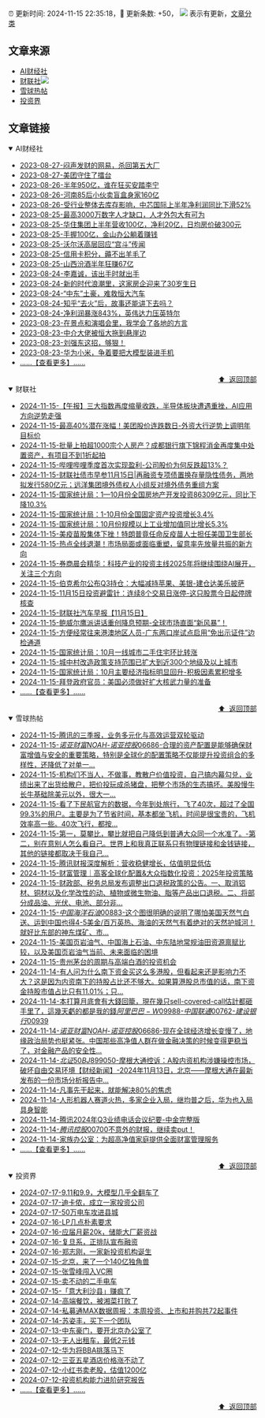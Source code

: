 ##

:alarm_clock: 更新时间: 2024-11-15 22:35:18，:rocket: 更新条数: +50， ![](/assets/dot.png) 表示有更新，[文章分类](/TAGS.md)

## 文章来源

- [AI财经社](#ai财经社)  
- [财联社](#财联社)![](/assets/dot.png)   
- [雪球热帖](#雪球热帖)  
- [投资界](#投资界)  

## 文章链接

<details open>
<summary id="ai财经社">
 AI财经社
</summary>


- [2023-08-27-闷声发财的网易，杀回第五大厂](https://www.aicaijing.com.cn/article/18610)  
- [2023-08-27-美团守住了擂台](https://www.aicaijing.com.cn/article/18611)  
- [2023-08-26-半年950亿，谁在狂买安踏李宁](https://www.aicaijing.com.cn/article/18607)  
- [2023-08-26-河南85后小伙卖盲盒身家160亿](https://www.aicaijing.com.cn/article/18608)  
- [2023-08-26-受行业整体去库存影响，中芯国际上半年净利润同比下滑52%](https://www.aicaijing.com.cn/article/18609)  
- [2023-08-25-最高3000万数字人才缺口，人才外包大有可为](https://www.aicaijing.com.cn/article/18601)  
- [2023-08-25-华住集团上半年营收100亿，净利20亿，日均房价破300元](https://www.aicaijing.com.cn/article/18602)  
- [2023-08-25-手握100亿，金山办公躺着赚钱](https://www.aicaijing.com.cn/article/18603)  
- [2023-08-25-沃尔沃高层回应“宫斗”传闻](https://www.aicaijing.com.cn/article/18604)  
- [2023-08-25-信用卡积分，薅不出羊毛了](https://www.aicaijing.com.cn/article/18605)  
- [2023-08-25-山西汾酒半年狂赚67亿](https://www.aicaijing.com.cn/article/18606)  
- [2023-08-24-李嘉诚，该出手时就出手](https://www.aicaijing.com.cn/article/18596)  
- [2023-08-24-新的时代浪潮里，这家房企迎来了30岁生日](https://www.aicaijing.com.cn/article/18597)  
- [2023-08-24-“中东”土豪，难救恒大汽车](https://www.aicaijing.com.cn/article/18598)  
- [2023-08-24-知乎“去火”后，故事还能讲下去吗？](https://www.aicaijing.com.cn/article/18599)  
- [2023-08-24-净利润暴涨843%，英伟达力压英特尔](https://www.aicaijing.com.cn/article/18600)  
- [2023-08-23-在景点和演唱会里，我学会了各地的方言](https://www.aicaijing.com.cn/article/18591)  
- [2023-08-23-中介大佬被恒大拖到悬崖边](https://www.aicaijing.com.cn/article/18592)  
- [2023-08-23-刘强东这招，够狠！](https://www.aicaijing.com.cn/article/18593)  
- [2023-08-23-华为小米，争着要把大模型装进手机](https://www.aicaijing.com.cn/article/18594)  
- [......【查看更多】......](/details/AI财经社.md)

<div align="right"><a href="#文章来源">⬆ &nbsp;返回顶部</a></div>
</details>

<details open>
<summary id="财联社">
 财联社
</summary>


- [2024-11-15-【午报】三大指数再度缩量收跌，半导体板块遭遇重挫，AI应用方向逆势走强](https://www.cls.cn/detail/1859708)  
- [2024-11-15-最高40%潜在涨幅！美团股价连跌数日-外资大行逆势上调明年目标价](https://www.cls.cn/detail/1859691)  
- [2024-11-15-批量上拍超1000宗个人房产？成都银行旗下锦程消金再度集中处置资产，有项目不到1折起拍](https://www.cls.cn/detail/1859692)  
- [2024-11-15-哔哩哔哩季度首次实现盈利-公司股价为何反跌超13%？](https://www.cls.cn/detail/1859605)  
- [2024-11-15-财联社债市早参11月15日|再融资专项债置换存量隐性债务，两地拟发行580亿元；远洋集团境外债权人小组反对境外债务重组方案](https://www.cls.cn/detail/1859431)  
- [2024-11-15-国家统计局：1—10月份全国房地产开发投资86309亿元，同比下降10.3%](https://www.cls.cn/detail/1859467)  
- [2024-11-15-国家统计局：1-10月份全国固定资产投资增长3.4%](https://www.cls.cn/detail/1859587)  
- [2024-11-15-国家统计局：10月份规模以上工业增加值同比增长5.3%](https://www.cls.cn/detail/1859555)  
- [2024-11-15-美疫苗股集体下挫！特朗普竟任命反疫苗人士担任美国卫生部长](https://www.cls.cn/detail/1859535)  
- [2024-11-15-热点全线退潮！市场局面或面临重塑，留意率先放量共振的新方向](https://www.cls.cn/detail/1859487)  
- [2024-11-15-券商晨会精华：科技产业的投资主线2025年将继续围绕AI展开，关注三个方向](https://www.cls.cn/detail/1859430)  
- [2024-11-15-伯克希尔公布Q3持仓：大幅减持苹果、美银-建仓达美乐披萨](https://www.cls.cn/detail/1859422)  
- [2024-11-15-11月15日投资避雷针：连续8个交易日涨停-这只股票今日起停牌核查](https://www.cls.cn/detail/1859413)  
- [2024-11-15-财联社汽车早报【11月15日】](https://www.cls.cn/detail/1859433)  
- [2024-11-15-鲍威尔鹰派讲话重创降息预期-全球市场直面“新风暴”！](https://www.cls.cn/detail/1859455)  
- [2024-11-15-方便经常往来港澳地区人员-广东两口岸试点启用“免出示证件”边检通道](https://www.cls.cn/detail/1859462)  
- [2024-11-15-国家统计局：10月一线城市二手住宅环比转涨](https://www.cls.cn/detail/1859458)  
- [2024-11-15-城中村改造政策支持范围已扩大到近300个地级及以上城市](https://www.cls.cn/detail/1859613)  
- [2024-11-15-国家统计局：10月主要经济指标明显回升-积极因素累积增多](https://www.cls.cn/detail/1859591)  
- [2024-11-15-拜登政府官员：美国必须做好扩大核武力量的准备](https://www.cls.cn/detail/1859659)  
- [......【查看更多】......](/details/财联社.md)

<div align="right"><a href="#文章来源">⬆ &nbsp;返回顶部</a></div>
</details>

<details open>
<summary id="雪球热帖">
 雪球热帖
</summary>


- [2024-11-15-腾讯的三季报，业务多元化与高效运营双轮驱动](https://xueqiu.com/9572732050/312906318)  
- [2024-11-15-$诺亚财富NOAH$-$诺亚控股06686$-合理的资产配置是能够确保财富增值与安全的重要策略，特别是全球化的配置策略不仅能提升投资组合的多样性，还降低了对单一...](https://xueqiu.com/7793147529/312864354)  
- [2024-11-15-机构们不当人，不做事，教散户价值投资，自己搞内幕勾兑，业绩出来了出货给散户，把价投玩成杀猪盘，把整个市场的生态搞坏。美股慢牛长牛基础除美元以外，很大一...](https://xueqiu.com/9083122550/312837892)  
- [2024-11-15-看了下民航官方的数据，今年到处旅行，飞了40次，超过了全国99.3%的用户。主要是为了节省时间，基本都坐飞机，时间是很宝贵的，飞机效率高一些。40次飞行，都按...](https://xueqiu.com/6594360415/312830153)  
- [2024-11-15-第一，莫攀比，攀比就把自己降低到普通大众同一个水准了。-第二，别在意别人怎么看自己。世界上和我真正联系只有物理链接和金钱链接，其他的链接都取决于我自己...](https://xueqiu.com/6451611049/312835923)  
- [2024-11-15-腾讯财报深度解析：营收稳健增长，估值明显低估](https://xueqiu.com/5773569265/312899636)  
- [2024-11-15-财富管理｜高客全球化配置&大众指数化投资：2025年投资策略](https://xueqiu.com/1869941975/312908259)  
- [2024-11-15-财政部、税务总局发布调整出口退税政策的公告。一、取消铝材、铜材以及化学改性的动、植物或微生物油、脂等产品出口退税。二、将部分成品油、光伏、电池、部分非...](https://xueqiu.com/5124430882/312967913)  
- [2024-11-15-$中国海洋石油00883$-这个图很明确的说明了哪怕美国天然气白送、运到中国也得4-5美金/百万英热、海油的天然气有着绝对的天然护城河！就好比东部的神东煤矿、市...](https://xueqiu.com/8797625020/312976891)  
- [2024-11-15-美国页岩油气、中国海上石油、中东陆地常规油田资源禀赋比较，以及美国页岩油气当前、未来面临的困境](https://xueqiu.com/4348548174/312922656)  
- [2024-11-15-贵州茅台的周期与高端白酒的投资机会](https://xueqiu.com/1119403200/312876721)  
- [2024-11-14-有人问为什么南下资金买这么多港股，但看起来还是影响力不大？这是因为内资南下的持股占比还不够大。如果算港股总市值的话，南下资金持股市值占比只有11.01%；只...](https://xueqiu.com/5519392453/312759668)  
- [2024-11-14-本打算月底會有大錢回籠，現在幾只sell-covered-call估計都砸手里了，這幾天虧的都是我的錢$阿里巴巴-W09988$-$中国联通00762$-$建设银行00939$](https://xueqiu.com/9650668145/312666328)  
- [2024-11-14-$诺亚财富NOAH$-$诺亚控股06686$-现在全球经济增长变慢了，地缘政治局势也挺紧张。中国那些高净值人群在做金融决策的时候变得更稳当了，对金融产品的安全性...](https://xueqiu.com/9236254051/312682451)  
- [2024-11-14-$北证50BJ899050$-摩根大通控诉：A股内资机构涉嫌操控市场，破坏自由交易环境【财经新闻】-2024年11月13日，北京——摩根大通在最新发布的一份市场分析报告中...](https://xueqiu.com/9883147525/312736265)  
- [2024-11-14-凡事先干起来，就能解决80%的焦虑](https://xueqiu.com/2524803655/312677867)  
- [2024-11-14-人形机器人赛道火热，多家企业入局，继均普之后，华为也入局具身智能](https://xueqiu.com/2883119721/312667996)  
- [2024-11-14-腾讯2024年Q3业绩电话会议纪要-中金完整版](https://xueqiu.com/6490468241/312642678)  
- [2024-11-14-$腾讯控股00700$不意外的财报，继续卖put！](https://xueqiu.com/1247347556/312660132)  
- [2024-11-14-家族办公室：为超高净值家庭提供全面财富管理服务](https://xueqiu.com/2296332755/312718423)  
- [......【查看更多】......](/details/雪球热帖.md)

<div align="right"><a href="#文章来源">⬆ &nbsp;返回顶部</a></div>
</details>

<details open>
<summary id="投资界">
 投资界
</summary>


- [2024-07-17-9.11和9.9，大模型几乎全翻车了](https://posts.careerengine.us/p/6697778c44726b29bffa3a09)  
- [2024-07-17-迪卡侬，成立一家投资公司](https://posts.careerengine.us/p/6697778c44726b29bffa3a01)  
- [2024-07-17-50万电车攻进县城](https://posts.careerengine.us/p/6697779c831e1d29eea44253)  
- [2024-07-16-LP几点朴素要求](https://posts.careerengine.us/p/669636a8720ed522248054dc)  
- [2024-07-16-应届月薪20k，储能大厂薪资战](https://posts.careerengine.us/p/669636a8720ed522248054d4)  
- [2024-07-16-复旦系，正排队宣布融资](https://posts.careerengine.us/p/66963699cb38e136a496986c)  
- [2024-07-16-郑志刚，一家新投资机构诞生](https://posts.careerengine.us/p/66963699cb38e136a4969874)  
- [2024-07-15-北京，来了一个140亿独角兽](https://posts.careerengine.us/p/6694db59a0c3ac562b61f9af)  
- [2024-07-15-张雪峰闯入VC圈](https://posts.careerengine.us/p/6694db59a0c3ac562b61f9b7)  
- [2024-07-15-卖不动的二手电车](https://posts.careerengine.us/p/6694db6836b2f1565d9b541a)  
- [2024-07-15-「意大利沙县」赚疯了](https://posts.careerengine.us/p/6694db6836b2f1565d9b5422)  
- [2024-07-14-高端餐饮，被湘菜打败了](https://posts.careerengine.us/p/6693862333c6e710d0bf9dc4)  
- [2024-07-14-私募通MAX数据周报：本周投资、上市和并购共72起事件](https://posts.careerengine.us/p/6693862333c6e710d0bf9dcc)  
- [2024-07-14-苏姿丰，买下一个团队](https://posts.careerengine.us/p/6693861481427510b2b9c123)  
- [2024-07-13-中东豪门，要开北京办公室了](https://posts.careerengine.us/p/66922794a876f80d113b51fe)  
- [2024-07-13-无人出租车，最低2元钱](https://posts.careerengine.us/p/669227b82202ae0dfac5d713)  
- [2024-07-12-华为将BBA挑落马下](https://posts.careerengine.us/p/6690a6c68082df14ead7eaac)  
- [2024-07-12-三亚五星酒店价格涨不动了](https://posts.careerengine.us/p/6690a6c68082df14ead7eaa4)  
- [2024-07-12-小红书卖老股，估值1200亿](https://posts.careerengine.us/p/6690a6b756b00014bcc00e8f)  
- [2024-07-12-投资机构能力进阶研究报告](https://posts.careerengine.us/p/6690a6b756b00014bcc00e87)  
- [......【查看更多】......](/details/投资界.md)

<div align="right"><a href="#文章来源">⬆ &nbsp;返回顶部</a></div>
</details>
